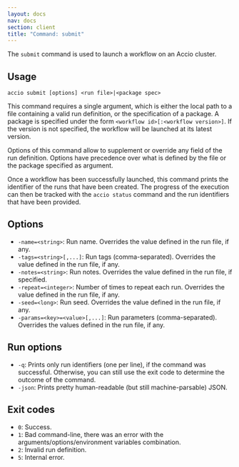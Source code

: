 ```yaml
---
layout: docs
nav: docs
section: client
title: "Command: submit"
---
```


The `submit` command is used to launch a workflow on an Accio cluster.

## Usage
```
accio submit [options] <run file>|<package spec>
```

This command requires a single argument, which is either the local path to a file containing a valid run definition, or the specification of a package. A package is specified under the form `<workflow id>[:<workflow version>]`. If the version is not specified, the workflow will be launched at its latest version.

Options of this command allow to supplement or override any field of the run definition. Options have precedence over what is defined by the file or the package specified as argument.

Once a workflow has been successfully launched, this command prints the identifier of the runs that have been created.
The progress of the execution can then be tracked with the `accio status` command and the run identifiers that have been provided.

## Options
* `-name=<string>`: Run name. Overrides the value defined in the run file, if any.
* `-tags=<string>[,...]`: Run tags (comma-separated). Overrides the value defined in the run file, if any.
* `-notes=<string>`: Run notes. Overrides the value defined in the run file, if specified.
* `-repeat=<integer>`: Number of times to repeat each run. Overrides the value defined in the run file, if any.
* `-seed=<long>`: Run seed. Overrides the value defined in the run file, if any.
* `-params=<key>=<value>[,...]`: Run parameters (comma-separated). Overrides the values defined in the run file, if any.

## Run options
* `-q`: Prints only run identifiers (one per line), if the command was successful. Otherwise, you can still use the exit code to determine the outcome of the command.
* `-json`: Prints pretty human-readable (but still machine-parsable) JSON.

## Exit codes
* `0`: Success.
* `1`: Bad command-line, there was an error with the arguments/options/environment variables combination.
* `2`: Invalid run definition.
* `5`: Internal error.
